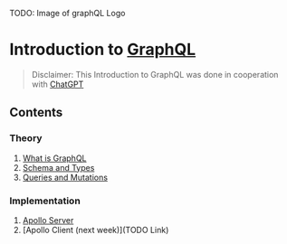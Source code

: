 TODO: Image of graphQL Logo

# Introduction to [GraphQL](https://graphql.org/)

> Disclaimer: This Introduction to GraphQL was done in cooperation with [ChatGPT](https://chat.openai.com/chat)

## Contents

### Theory

1. [What is GraphQL](./what-is-graphql.md)
2. [Schema and Types](./schema-and-types.md)
3. [Queries and Mutations](./queries-and-mutations.md)

### Implementation

1. [Apollo Server](./apollo-server.md)
2. [Apollo Client (next week)](TODO Link)
